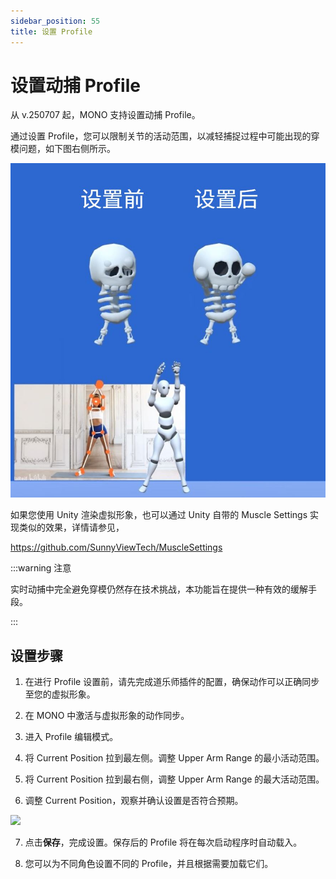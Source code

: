 ```yaml
---
sidebar_position: 55
title: 设置 Profile
---
```


# 设置动捕 Profile

从 v.250707 起，MONO 支持设置动捕 Profile。

通过设置 Profile，您可以限制关节的活动范围，以减轻捕捉过程中可能出现的穿模问题，如下图右侧所示。

![](../img/2025_07_07_18_20_14.jpg)

如果您使用 Unity 渲染虚拟形象，也可以通过 Unity 自带的 Muscle Settings 实现类似的效果，详情请参见，

https://github.com/SunnyViewTech/MuscleSettings

:::warning 注意

实时动捕中完全避免穿模仍然存在技术挑战，本功能旨在提供一种有效的缓解手段。

:::

## 设置步骤

1. 在进行 Profile 设置前，请先完成道乐师插件的配置，确保动作可以正确同步至您的虚拟形象。

2. 在 MONO 中激活与虚拟形象的动作同步。

3. 进入 Profile 编辑模式。

4. 将 Current Position 拉到最左侧。调整 Upper Arm Range 的最小活动范围。

5. 将 Current Position 拉到最右侧，调整 Upper Arm Range 的最大活动范围。

6. 调整 Current Position，观察并确认设置是否符合预期。

![](../img/2025-07-07_17-57-21-808.gif)

7. 点击**保存**，完成设置。保存后的 Profile 将在每次启动程序时自动载入。

8. 您可以为不同角色设置不同的 Profile，并且根据需要加载它们。